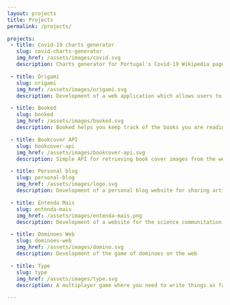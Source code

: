 ```yaml
---
layout: projects
title: Projects
permalink: /projects/

projects:
 - title: Covid-19 charts generator
   slug: covid-charts-generator
   img_href: /assets/images/covid.svg
   description: Charts generator for Portugal's Covid-19 Wikipedia page

 - title: Origami
   slug: origami
   img_href: /assets/images/origami.svg
   description: Development of a web application which allows users to create and edit personal notes online

 - title: Booked
   slug: booked
   img_href: /assets/images/booked.svg
   description: Booked helps you keep track of the books you are reading! Users can add and update books read throughout the year

 - title: Bookcover API
   slug: bookcover-api
   img_href: /assets/images/bookcover-api.svg
   description: Simple API for retrieving book cover images from the web

 - title: Personal blog
   slug: personal-blog
   img_href: /assets/images/logo.svg
   description: Development of a personal blog website for sharing articles and posts

 - title: Entenda Mais
   slug: entenda-mais
   img_href: /assets/images/entenda-mais.png
   description: Development of a website for the science communitation project Entenda Mais

 - title: Dominoes Web
   slug: dominoes-web
   img_href: /assets/images/domino.svg
   description: Development of the game of dominoes on the web

 - title: Type
   slug: type
   img_href: /assets/images/type.svg
   description: A multiplayer game where you need to write things as fast as you can

---
```


